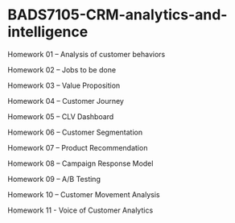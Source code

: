 # BADS7105-CRM-analytics-and-intelligence

Homework 01 – Analysis of customer behaviors

Homework 02 – Jobs to be done

Homework 03 – Value Proposition

Homework 04 – Customer Journey

Homework 05 – CLV Dashboard

Homework 06 – Customer Segmentation

Homework 07 – Product Recommendation

Homework 08 – Campaign Response Model

Homework 09 – A/B Testing

Homework 10 – Customer Movement Analysis

Homework 11 - Voice of Customer Analytics
